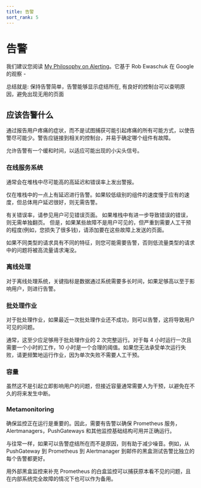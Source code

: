 ```yaml
---
title: 告警
sort_rank: 5
---
```


# 告警

我们建议您阅读 [My Philosophy on Alerting](https://docs.google.com/a/boxever.com/document/d/199PqyG3UsyXlwieHaqbGiWVa8eMWi8zzAn0YfcApr8Q/edit)。它基于 Rob Ewaschuk 在 Google 的观察 -

总结就是: 保持告警简单，告警能够显示症结所在, 有良好的控制台可以查明原因，避免出现无用的页面

## 应该告警什么 <a id="what-to-alert-on"></a>

通过报告用户疼痛的症状，而不是试图捕获可能引起疼痛的所有可能方式，以使告警尽可能少。警告应链接到相关的控制台，并易于确定哪个组件有故障。

允许告警有一个缓和时间，以适应可能出现的小尖头信号。

### 在线服务系统 <a id="online-serving-systems"></a>

通常会在堆栈中尽可能高的高延迟和错误率上发出警报。

仅在堆栈中的一点上有延迟进行告警。如果较低级别的组件的速度慢于应有的速度，但总体用户延迟很好，则无需告警。

有关错误率，请参见用户可见错误页面。 如果堆栈中有进一步导致错误的错误，则无需单独翻页。 但是，如果某些故障不是用户可见的，但严重到需要人工干预的程度\(例如，您损失了很多钱\)，请添加要在这些故障上发送的页面。

如果不同类型的请求具有不同的特征，则您可能需要告警，否则低流量类型的请求中的问题将被高流量请求淹没。

### 离线处理 <a id="offline-processing"></a>

对于离线处理系统，关键指标是数据通过系统需要多长时间，如果足够高以至于影响用户，则进行告警。

### 批处理作业 <a id="batch-jobs"></a>

对于批处理作业，如果最近一次批处理作业还不成功，则可以告警，这将导致用户可见的问题。

通常，这至少应足够用于批处理作业的 2 次完整运行。对于每 4 小时运行一次且需要一个小时的工作，10 小时是一个合理的阈值。如果您无法承受单次运行失败，请更频繁地运行作业，因为单次失败不需要人工干预。

### 容量 <a id="capacity"></a>

虽然这不是引起立即影响用户的问题，但接近容量通常需要人为干预，以避免在不久的将来发生中断。

### Metamonitoring

确保监控正在运行是重要的。因此，需要有告警以确保 Prometheus 服务，Alertmanagers，PushGateways 和其他监控基础结构可用并正确运行。

与往常一样，如果可以告警症结所在而不是原因，则有助于减少噪音。例如，从 PushGateway 到 Prometheus 到 Alertmanager 到邮件的黑盒测试告警比独立的每个告警都更好。

用外部黑盒监控来补充 Prometheus 的白盒监控可以捕获原本看不见的问题，且在内部系统完全故障的情况下也可以作为备用。

